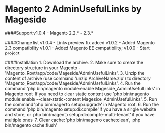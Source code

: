 Magento 2 AdminUsefulLinks by Mageside
======================================

####Support
    v1.0.4 - Magento 2.2.* - 2.3.*

####Change list
    v1.0.4 - Links preview fix added
    v1.0.2 - Added Magento 2.3 compatibility
    v1.0.1 - Added Magento EE compatibility;
    v1.0.0 - Start project

####Installation
    1. Download the archive.
    2. Make sure to create the directory structure in your Magento - 'Magento_Root/app/code/Mageside/AdminUsefulLinks'.
    3. Unzip the content of archive (use command 'unzip ArchiveName.zip') 
       to directory 'Magento_Root/app/code/Mageside/AdminUsefulLinks'.
    4. Run the command 'php bin/magento module:enable Mageside_AdminUsefulLinks' in Magento root.
       If you need to clear static content use 'php bin/magento module:enable --clear-static-content Mageside_AdminUsefulLinks'.
    5. Run the command 'php bin/magento setup:upgrade' in Magento root.
    6. Run the command 'php bin/magento setup:di:compile' if you have a single website and store, 
       or 'php bin/magento setup:di:compile-multi-tenant' if you have multiple ones.
    7. Clear cache: 'php bin/magento cache:clean', 'php bin/magento cache:flush'
